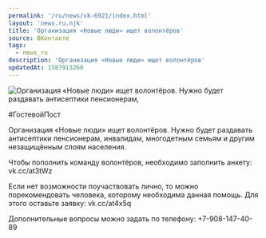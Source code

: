 ```yaml
---
permalink: '/ru/news/vk-6921/index.html'
layout: 'news.ru.njk'
title: 'Организация «Новые люди» ищет волонтёров'
source: ВКонтакте
tags:
  - news_ru
description: 'Организация «Новые люди» ищет волонтёров'
updatedAt: 1587913260
---
```

![Организация «Новые люди» ищет волонтёров. Нужно будет раздавать антисептики пенсионерам,](https://sun9-56.userapi.com/impg/5Lc1UVPGlGerh5e8jy4MjZG9dGNQWey5nVLPfA/qLqQZ7H5N98.jpg?size=1280x891&quality=96&proxy=1&sign=026f4d051dbbec5df02d909ac6359487&c_uniq_tag=yuokMjRfR7xzVhR7m1ZzvKQ_DsLQDzNhKGUzwlCtdMc&type=album)

#ГостевойПост

Организация «Новые люди» ищет волонтёров. Нужно будет раздавать антисептики пенсионерам, инвалидам, многодетным семьям и другим незащищённым слоям населения.

Чтобы пополнить команду волонтёров, необходимо заполнить анкету: vk.cc/at3tWz

Если нет возможности поучаствовать лично, то можно порекомендовать человека, которому необходима данная помощь. Для этого оставьте заявку: vk.cc/at4x5q

Дополнительные вопросы можно задать по телефону: +7-908-147-40-89

